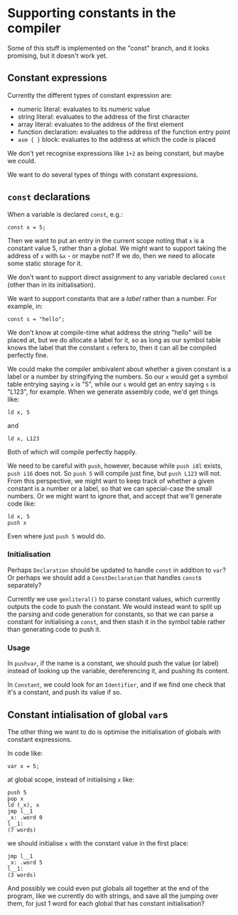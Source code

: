 # Supporting constants in the compiler

Some of this stuff is implemented on the "const" branch, and it looks promising, but it doesn't work yet.

## Constant expressions

Currently the different types of constant expression are:

 - numeric literal: evaluates to its numeric value
 - string literal: evaluates to the address of the first character
 - array literal: evaluates to the address of the first element
 - function declaration: evaluates to the address of the function entry point
 - `asm { }` block: evaluates to the address at which the code is placed

We don't yet recognise expressions like `1+2` as being constant, but maybe we could.

We want to do several types of things with constant expressions.

## `const` declarations

When a variable is declared `const`, e.g.:

    const x = 5;

Then we want to put an entry in the current scope noting that `x` is a constant value 5, rather
than a global. We might want to support taking the address of `x` with `&x` - or maybe not? If we do,
then we need to allocate some static storage for it.

We don't want to support direct assignment to any variable declared `const` (other than in its
initialisation).

We want to support constants that are a *label* rather than a number. For example, in:

    const s = "hello";

We don't know at compile-time what address the string "hello" will be placed at, but we do allocate
a label for it, so as long as our symbol table knows the label that the constant `s` refers to, then
it can all be compiled perfectly fine.

We could make the compiler ambivalent about whether a given constant is a label or a number by
stringifying the numbers. So our `x` would get a symbol table entrying saying `x` is "5", while
our `s` would get an entry saying `s` is "L123", for example. When we generate assembly code,
we'd get things like:

    ld x, 5

and

    ld x, L123

Both of which will compile perfectly happily.

We need to be careful with `push`, however, because while `push i8l` exists, `push i16` does not. So
`push 5` will compile just fine, but `push L123` will not. From this perspective, we might want to
keep track of whether a given constant is a number or a label, so that we can special-case the small
numbers. Or we might want to ignore that, and accept that we'll generate code like:

    ld x, 5
    push x

Even where just `push 5` would do.

### Initialisation

Perhaps `Declaration` should be updated to handle `const` in addition to `var`? Or perhaps we
should add a `ConstDeclaration` that handles `const`s separately?

Currently we use `genliteral()` to parse constant values, which currently outputs the code to
push the constant. We would instead want to split up the parsing and code generation for constants,
so that we can parse a constant for initialising a `const`, and then stash it in the symbol table
rather than generating code to push it.

### Usage

In `pushvar`, if the name is a constant, we should push the value (or label) instead of looking up
the variable, dereferencing it, and pushing its content.

In `Constant`, we could look for an `Identifier`, and if we find one check that it's a constant,
and push its value if so.

## Constant intialisation of global `var`s

The other thing we want to do is optimise the initialisation of globals with constant expressions.

In code like:

    var x = 5;

at global scope, instead of initialising `x` like:

    push 5
    pop x
    ld (_x), x
    jmp l__1
    _x: .word 0
    l__1:
    (7 words)

we should initialise `x` with the constant value in the first place:

    jmp l__1
    _x: .word 5
    l__1:
    (3 words)

And possibly we could even put globals all together at the end of the program, like we currently do
with strings, and save all the jumping over them, for just 1 word for each global that has constant
initialisation?

